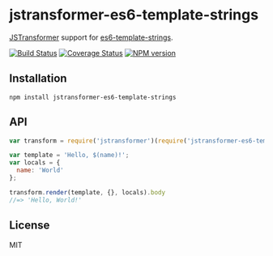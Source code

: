 # jstransformer-es6-template-strings

[JSTransformer](http://github.com/jstransformers/jstransformer) support for [es6-template-strings](http://github.com/medikoo/es6-template-strings).

[![Build Status](https://img.shields.io/travis/jstransformers/jstransformer-es6-template-strings/master.svg)](https://travis-ci.org/jstransformers/jstransformer-es6-template-strings)
[![Coverage Status](https://img.shields.io/coveralls/jstransformers/jstransformer-es6-template-strings/master.svg)](https://coveralls.io/r/jstransformers/jstransformer-es6-template-strings?branch=master)
[![NPM version](https://img.shields.io/npm/v/jstransformer-es6-template-strings.svg)](https://www.npmjs.org/package/jstransformer-es6-template-strings)

## Installation

    npm install jstransformer-es6-template-strings

## API

```js
var transform = require('jstransformer')(require('jstransformer-es6-template-strings'));

var template = 'Hello, $(name)!';
var locals = {
  name: 'World'
};

transform.render(template, {}, locals).body
//=> 'Hello, World!'
```

## License

MIT
